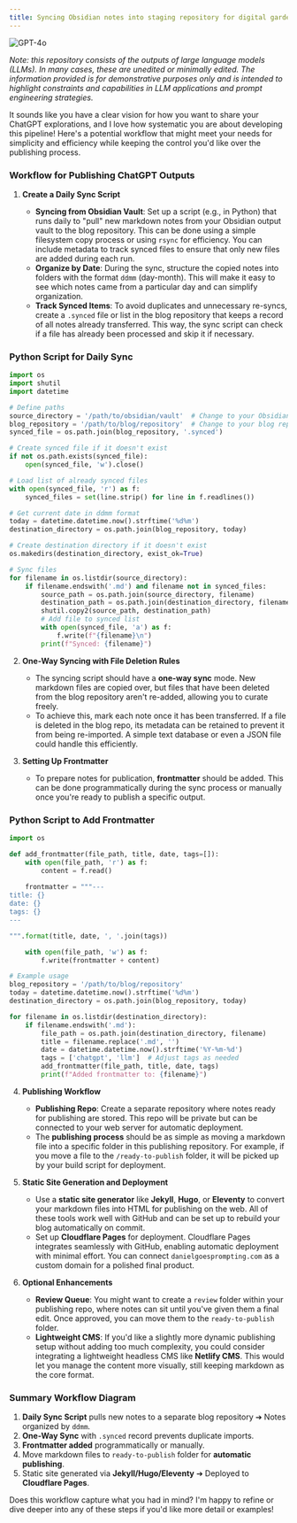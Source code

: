 ```yaml
---
title: Syncing Obsidian notes into staging repository for digital garden
---
```

![GPT-4o](https://img.shields.io/badge/GPT--4o-3333FF?style=for-the-badge&logo=openai&logoColor=white)



*Note: this repository consists of the outputs of large language models (LLMs). In many cases, these are unedited or minimally edited. The information provided is for demonstrative purposes only and is intended to highlight constraints and capabilities in LLM applications and prompt engineering strategies.*


It sounds like you have a clear vision for how you want to share your ChatGPT explorations, and I love how systematic you are about developing this pipeline! Here's a potential workflow that might meet your needs for simplicity and efficiency while keeping the control you'd like over the publishing process.

### Workflow for Publishing ChatGPT Outputs

1. **Create a Daily Sync Script**

   - **Syncing from Obsidian Vault**: Set up a script (e.g., in Python) that runs daily to "pull" new markdown notes from your Obsidian output vault to the blog repository. This can be done using a simple filesystem copy process or using `rsync` for efficiency. You can include metadata to track synced files to ensure that only new files are added during each run.
   - **Organize by Date**: During the sync, structure the copied notes into folders with the format `ddmm` (day-month). This will make it easy to see which notes came from a particular day and can simplify organization.
   - **Track Synced Items**: To avoid duplicates and unnecessary re-syncs, create a `.synced` file or list in the blog repository that keeps a record of all notes already transferred. This way, the sync script can check if a file has already been processed and skip it if necessary.

### Python Script for Daily Sync
```python
import os
import shutil
import datetime

# Define paths
source_directory = '/path/to/obsidian/vault'  # Change to your Obsidian vault path
blog_repository = '/path/to/blog/repository'  # Change to your blog repo path
synced_file = os.path.join(blog_repository, '.synced')

# Create synced file if it doesn't exist
if not os.path.exists(synced_file):
    open(synced_file, 'w').close()

# Load list of already synced files
with open(synced_file, 'r') as f:
    synced_files = set(line.strip() for line in f.readlines())

# Get current date in ddmm format
today = datetime.datetime.now().strftime('%d%m')
destination_directory = os.path.join(blog_repository, today)

# Create destination directory if it doesn't exist
os.makedirs(destination_directory, exist_ok=True)

# Sync files
for filename in os.listdir(source_directory):
    if filename.endswith('.md') and filename not in synced_files:
        source_path = os.path.join(source_directory, filename)
        destination_path = os.path.join(destination_directory, filename)
        shutil.copy2(source_path, destination_path)
        # Add file to synced list
        with open(synced_file, 'a') as f:
            f.write(f"{filename}\n")
        print(f"Synced: {filename}")
```

2. **One-Way Syncing with File Deletion Rules**

   - The syncing script should have a **one-way sync** mode. New markdown files are copied over, but files that have been deleted from the blog repository aren't re-added, allowing you to curate freely.
   - To achieve this, mark each note once it has been transferred. If a file is deleted in the blog repo, its metadata can be retained to prevent it from being re-imported. A simple text database or even a JSON file could handle this efficiently.

3. **Setting Up Frontmatter**

   - To prepare notes for publication, **frontmatter** should be added. This can be done programmatically during the sync process or manually once you're ready to publish a specific output.

### Python Script to Add Frontmatter
```python
import os

def add_frontmatter(file_path, title, date, tags=[]):
    with open(file_path, 'r') as f:
        content = f.read()
    
    frontmatter = """---
title: {}
date: {}
tags: {}
---

""".format(title, date, ', '.join(tags))

    with open(file_path, 'w') as f:
        f.write(frontmatter + content)

# Example usage
blog_repository = '/path/to/blog/repository'
today = datetime.datetime.now().strftime('%d%m')
destination_directory = os.path.join(blog_repository, today)

for filename in os.listdir(destination_directory):
    if filename.endswith('.md'):
        file_path = os.path.join(destination_directory, filename)
        title = filename.replace('.md', '')
        date = datetime.datetime.now().strftime('%Y-%m-%d')
        tags = ['chatgpt', 'llm']  # Adjust tags as needed
        add_frontmatter(file_path, title, date, tags)
        print(f"Added frontmatter to: {filename}")
```

4. **Publishing Workflow**

   - **Publishing Repo**: Create a separate repository where notes ready for publishing are stored. This repo will be private but can be connected to your web server for automatic deployment.
   - The **publishing process** should be as simple as moving a markdown file into a specific folder in this publishing repository. For example, if you move a file to the `/ready-to-publish` folder, it will be picked up by your build script for deployment.

5. **Static Site Generation and Deployment**

   - Use a **static site generator** like **Jekyll**, **Hugo**, or **Eleventy** to convert your markdown files into HTML for publishing on the web. All of these tools work well with GitHub and can be set up to rebuild your blog automatically on commit.
   - Set up **Cloudflare Pages** for deployment. Cloudflare Pages integrates seamlessly with GitHub, enabling automatic deployment with minimal effort. You can connect `danielgoesprompting.com` as a custom domain for a polished final product.

6. **Optional Enhancements**

   - **Review Queue**: You might want to create a `review` folder within your publishing repo, where notes can sit until you've given them a final edit. Once approved, you can move them to the `ready-to-publish` folder.
   - **Lightweight CMS**: If you'd like a slightly more dynamic publishing setup without adding too much complexity, you could consider integrating a lightweight headless CMS like **Netlify CMS**. This would let you manage the content more visually, still keeping markdown as the core format.

### Summary Workflow Diagram

1. **Daily Sync Script** pulls new notes to a separate blog repository ➔ Notes organized by `ddmm`.
2. **One-Way Sync** with `.synced` record prevents duplicate imports.
3. **Frontmatter added** programmatically or manually.
4. Move markdown files to `ready-to-publish` folder for **automatic publishing**.
5. Static site generated via **Jekyll/Hugo/Eleventy** ➔ Deployed to **Cloudflare Pages**.

Does this workflow capture what you had in mind? I'm happy to refine or dive deeper into any of these steps if you'd like more detail or examples!

